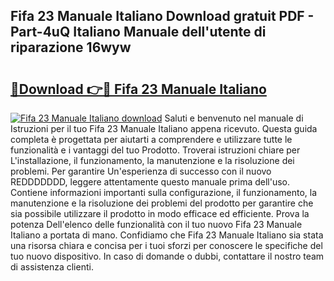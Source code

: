 ## Fifa 23 Manuale Italiano Download gratuit PDF - Part-4uQ Italiano Manuale dell'utente di riparazione 16wyw

# <h2><a href="http://dfb245.blite.top/?on=Fifa+23+Manuale+Italiano">🔗Download 👉🔴 Fifa 23 Manuale Italiano</a></h2>

[![Fifa 23 Manuale Italiano download](https://i.imgur.com/lujVjoI.png)](http://dfb245.blite.top/?on=Fifa+23+Manuale+Italiano)
Saluti e benvenuto nel manuale di Istruzioni per il tuo Fifa 23 Manuale Italiano appena ricevuto. Questa guida completa è progettata per aiutarti a comprendere e utilizzare tutte le funzionalità e i vantaggi del tuo Prodotto. Troverai istruzioni chiare per L'installazione, il funzionamento, la manutenzione e la risoluzione dei problemi. Per garantire Un'esperienza di successo con il nuovo REDDDDDDD, leggere attentamente questo manuale prima dell'uso. Contiene informazioni importanti sulla configurazione, il funzionamento, la manutenzione e la risoluzione dei problemi del prodotto per garantire che sia possibile utilizzare il prodotto in modo efficace ed efficiente. Prova la potenza Dell'elenco delle funzionalità con il tuo nuovo Fifa 23 Manuale Italiano a portata di mano. Confidiamo che Fifa 23 Manuale Italiano sia stata una risorsa chiara e concisa per i tuoi sforzi per conoscere le specifiche del tuo nuovo dispositivo. In caso di domande o dubbi, contattare il nostro team di assistenza clienti.
